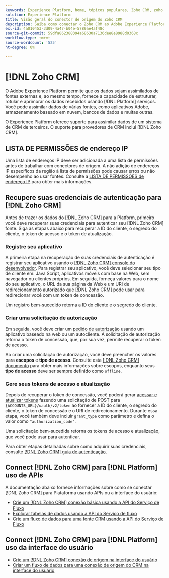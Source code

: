 ```yaml
---
keywords: Experience Platform, home, tópicos populares, Zoho CRM, zoho crm, Zoho, zoho
solution: Experience Platform
title: Visão geral do conector de origem do Zoho CRM
description: Saiba como conectar o Zoho CRM ao Adobe Experience Platform usando APIs ou a interface do usuário.
exl-id: 4a010453-3d09-4a47-b04e-5789ae4af48c
source-git-commit: 59dfa862388394a68630a7136dee8e8988d0368c
workflow-type: tm+mt
source-wordcount: '525'
ht-degree: 0%

---
```


# [!DNL Zoho CRM]

O Adobe Experience Platform permite que os dados sejam assimilados de fontes externas e, ao mesmo tempo, fornece a capacidade de estruturar, rotular e aprimorar os dados recebidos usando [!DNL Platform] serviços. Você pode assimilar dados de várias fontes, como aplicativos Adobe, armazenamento baseado em nuvem, bancos de dados e muitas outras.

O Experience Platform oferece suporte para assimilar dados de um sistema de CRM de terceiros. O suporte para provedores de CRM inclui [!DNL Zoho CRM].

## LISTA DE PERMISSÕES de endereço IP

Uma lista de endereços IP deve ser adicionada a uma lista de permissões antes de trabalhar com conectores de origem. A não adição de endereços IP específicos da região à lista de permissões pode causar erros ou não desempenho ao usar fontes. Consulte a [LISTA DE PERMISSÕES de endereço IP](../../ip-address-allow-list.md) para obter mais informações.

## Recupere suas credenciais de autenticação para [!DNL Zoho CRM]

Antes de trazer os dados do [!DNL Zoho CRM] para a Platform, primeiro você deve recuperar suas credenciais para autenticar seu [!DNL Zoho CRM] fonte. Siga as etapas abaixo para recuperar a ID do cliente, o segredo do cliente, o token de acesso e o token de atualização.

### Registre seu aplicativo

A primeira etapa na recuperação de suas credenciais de autenticação é registrar seu aplicativo usando o [[!DNL Zoho CRM] console do desenvolvedor](https://accounts.zoho.com/). Para registrar seu aplicativo, você deve selecionar seu tipo de cliente em: Java Script, aplicativos móveis com base na Web, sem navegador ou clientes próprios. Em seguida, forneça valores para o nome do seu aplicativo, o URL da sua página da Web e um URI de redirecionamento autorizado que [!DNL Zoho CRM] pode usar para redirecionar você com um token de concessão.

Um registro bem-sucedido retorna a ID do cliente e o segredo do cliente.

### Criar uma solicitação de autorização

Em seguida, você deve criar um [pedido de autorização](https://www.zoho.com/crm/developer/docs/api/v2/auth-request.html) usando um aplicativo baseado na web ou um autocliente. A solicitação de autorização retorna o token de concessão, que, por sua vez, permite recuperar o token de acesso.

Ao criar uma solicitação de autorização, você deve preencher os valores para **escopos** e **tipo de acesso**. Consulte esta [[!DNL Zoho CRM] documento](https://www.zoho.com/crm/developer/docs/api/v2/scopes.html) para obter mais informações sobre escopos, enquanto seus **tipo de acesso** deve ser sempre definido como `offline`.

### Gere seus tokens de acesso e atualização

Depois de recuperar o token de concessão, você poderá gerar [acessar e atualizar tokens](https://www.zoho.com/crm/developer/docs/api/v2/access-refresh.html) fazendo uma solicitação de POST para `{ACCOUNTS_URL}/oauth/v2/token` ao fornecer a ID do cliente, o segredo do cliente, o token de concessão e o URI de redirecionamento. Durante essa etapa, você também deve incluir `grant_type` como parâmetro e defina o valor como `"authorization_code"`.

Uma solicitação bem-sucedida retorna os tokens de acesso e atualização, que você pode usar para autenticar.

Para obter etapas detalhadas sobre como adquirir suas credenciais, consulte [[!DNL Zoho CRM] guia de autenticação](https://www.zoho.com/crm/developer/docs/api/v2/oauth-overview.html).

## Connect [!DNL Zoho CRM] para [!DNL Platform] uso de APIs

A documentação abaixo fornece informações sobre como se conectar [!DNL Zoho CRM] para Plataforma usando APIs ou a interface do usuário:

- [Crie um [!DNL Zoho CRM] conexão básica usando a API do Serviço de Fluxo](../../tutorials/api/create/crm/zoho.md)
- [Explorar tabelas de dados usando a API do Serviço de fluxo](../../tutorials/api/explore/tabular.md)
- [Crie um fluxo de dados para uma fonte CRM usando a API do Serviço de Fluxo](../../tutorials/api/collect/crm.md)

## Connect [!DNL Zoho CRM] para [!DNL Platform] uso da interface do usuário

- [Crie um [!DNL Zoho CRM] conexão de origem na interface do usuário](../../tutorials/ui/create/crm/zoho.md)
- [Criar um fluxo de dados para uma conexão de origem do CRM na interface do usuário](../../tutorials/ui/dataflow/crm.md)
